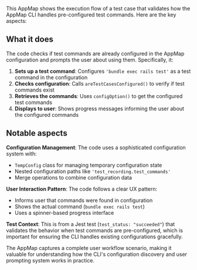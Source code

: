 This AppMap shows the execution flow of a test case that validates how the AppMap CLI handles pre-configured test commands. Here are the key aspects:

## What it does
The code checks if test commands are already configured in the AppMap configuration and prompts the user about using them. Specifically, it:

1. **Sets up a test command**: Configures `'bundle exec rails test'` as a test command in the configuration
2. **Checks configuration**: Calls `areTestCasesConfigured()` to verify if test commands exist
3. **Retrieves the commands**: Uses `configOption()` to get the configured test commands
4. **Displays to user**: Shows progress messages informing the user about the configured commands

## Notable aspects

**Configuration Management**: The code uses a sophisticated configuration system with:
- `TempConfig` class for managing temporary configuration state
- Nested configuration paths like `'test_recording.test_commands'`
- Merge operations to combine configuration data

**User Interaction Pattern**: The code follows a clear UX pattern:
- Informs user that commands were found in configuration
- Shows the actual command (`bundle exec rails test`)
- Uses a spinner-based progress interface

**Test Context**: This is from a Jest test (`test_status: "succeeded"`) that validates the behavior when test commands are pre-configured, which is important for ensuring the CLI handles existing configurations gracefully.

The AppMap captures a complete user workflow scenario, making it valuable for understanding how the CLI's configuration discovery and user prompting system works in practice.